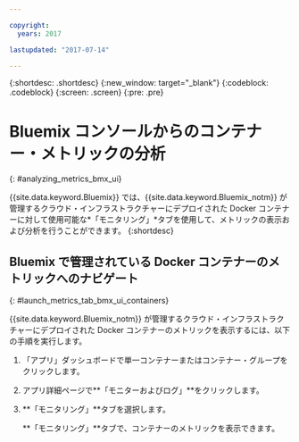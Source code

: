 ```yaml
---

copyright:
  years: 2017

lastupdated: "2017-07-14"

---
```



{:shortdesc: .shortdesc}
{:new_window: target="_blank"}
{:codeblock: .codeblock}
{:screen: .screen}
{:pre: .pre}

# Bluemix コンソールからのコンテナー・メトリックの分析
{: #analyzing_metrics_bmx_ui}

{{site.data.keyword.Bluemix}} では、{{site.data.keyword.Bluemix_notm}} が管理するクラウド・インフラストラクチャーにデプロイされた Docker コンテナーに対して使用可能な*「モニタリング」*タブを使用して、メトリックの表示および分析を行うことができます。
{:shortdesc}


##  Bluemix で管理されている Docker コンテナーのメトリックへのナビゲート
{: #launch_metrics_tab_bmx_ui_containers}

{{site.data.keyword.Bluemix_notm}} が管理するクラウド・インフラストラクチャーにデプロイされた Docker コンテナーのメトリックを表示するには、以下の手順を実行します。

1. 「アプリ」ダッシュボードで単一コンテナーまたはコンテナー・グループをクリックします。 
    
2. アプリ詳細ページで**「モニターおよびログ」**をクリックします。

3. **「モニタリング」**タブを選択します。
    
    **「モニタリング」**タブで、コンテナーのメトリックを表示できます。
